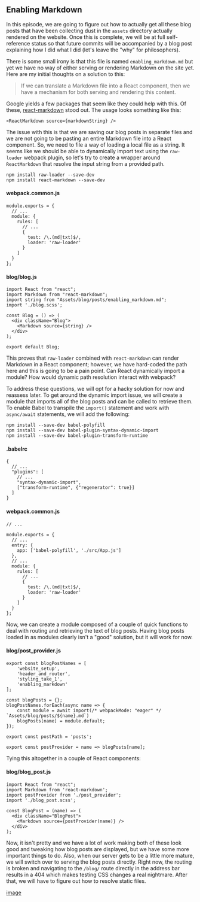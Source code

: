 ## Enabling Markdown

In this episode, we are going to figure out how to actually get all these blog posts that have been collecting dust in the `assets` directory actually rendered on the website. Once this is complete, we will be at full self-reference status so that future commits will be accompanied by a blog post explaining how I did what I did (let's leave the "why" for philosophers).

There is some small irony is that this file is named `enabling_markdown.md` but yet we have no way of either serving or rendering Markdown on the site yet. Here are my initial thoughts on a solution to this:

> If we can translate a Markdown file into a React component, then we have a mechanism for both serving and rendering this content.

Google yields a few packages that seem like they could help with this. Of these, [react-markdown](https://rexxars.github.io/react-markdown/) stood out. The usage looks something like this:

```
<ReactMarkdown source={markdownString} />
```

The issue with this is that we are saving our blog posts in separate files and we are not going to be pasting an entire Markdown file into a React component. So, we need to file a way of loading a local file as a string. It seems like we should be able to dynamically import text using the `raw-loader` webpack plugin, so let's try to create a wrapper around `ReactMarkdown` that resolve the input string from a provided path.

```
npm install raw-loader --save-dev
npm install react-markdown --save-dev
```

#### webpack.common.js
```
module.exports = {
  // ...
  module: {
    rules: [
      // ...
      {
        test: /\.(md|txt)$/,
        loader: 'raw-loader'
      }
    ]
  }
};
```

#### blog/blog.js
```
import React from "react";
import Markdown from "react-markdown";
import string from "Assets/blog/posts/enabling_markdown.md";
import './blog.scss';

const Blog = () => (
  <div className="Blog">
    <Markdown source={string} />
  </div>
);

export default Blog;
```

This proves that `raw-loader` combined with `react-markdown` can render Markdown in a React component; however, we have hard-coded the path here and this is going to be a pain point. Can React dynamically import a module? How would dynamic path resolution interact with webpack? 

To address these questions, we will opt for a hacky solution for now and reassess later. To get around the dynamic import issue, we will create a module that imports all of the blog posts and can be called to retrieve them. To enable Babel to transpile the `import()` statement and work with `async/await` statements, we will add the following:

```
npm install --save-dev babel-polyfill
npm install --save-dev babel-plugin-syntax-dynamic-import
npm install --save-dev babel-plugin-transform-runtime
```

#### .babelrc
```
{
  // ...
  "plugins": [
    // ...
    "syntax-dynamic-import",
    ["transform-runtime", {"regenerator": true}]
  ]
}
```

#### webpack.common.js
```
// ...

module.exports = {
  // ...
  entry: {
    app: ['babel-polyfill', './src/App.js']
  },
  // ...
  module: {
    rules: [
      // ...
      {
        test: /\.(md|txt)$/,
        loader: 'raw-loader'
      }
    ]
  }
};

```

Now, we can create a module composed of a couple of quick functions to deal with routing and retrieving the text of blog posts. Having blog posts loaded in as modules clearly isn't a "good" solution, but it will work for now.

#### blog/post_provider.js
```
export const blogPostNames = [
    'website_setup',
    'header_and_router',
    'styling_take_1',
    'enabling_markdown'
];

const blogPosts = {};
blogPostNames.forEach(async name => {
    const module = await import(/* webpackMode: "eager" */ `Assets/blog/posts/${name}.md`)
    blogPosts[name] = module.default;
});

export const postPath = 'posts';

export const postProvider = name => blogPosts[name];
```

Tying this altogether in a couple of React components:

#### blog/blog_post.js
```
import React from "react";
import Markdown from 'react-markdown';
import postProvider from './post_provider';
import './blog_post.scss';

const BlogPost = (name) => (
  <div className="BlogPost">
    <Markdown source={postProvider(name)} />
  </div>
);
```

Now, it isn't pretty and we have a lot of work making both of these look good and tweaking how blog posts are displayed, but we have some more important things to do. Also, when our server gets to be a little more mature, we will switch over to serving the blog posts directly. Right now, the routing is broken and navigating to the `/blog/` route directly in the address bar results in a 404 which makes testing CSS changes a real nightmare. After that, we will have to figure out how to resolve static files.

[image](/assets/blog/images/enabling_markdown.png)